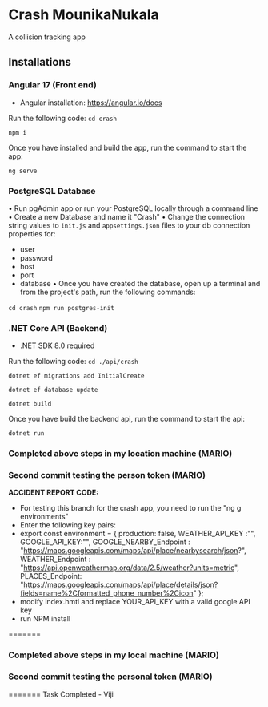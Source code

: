 # Crash MounikaNukala

A collision tracking app

## Installations

### Angular 17 (Front end)

- Angular installation: https://angular.io/docs

Run the following code:
`cd crash`

`npm i`

Once you have installed and build the app, run the command to start the app:

`ng serve`

### PostgreSQL Database

• Run pgAdmin app or run your PostgreSQL locally through a command line
• Create a new Database and name it "Crash"
• Change the connection string values to `init.js` and `appsettings.json` files
to your db connection properties for:

- user
- password
- host
- port
- database
  • Once you have created the database, open up a terminal and from the project's path, run the following commands:

`cd crash`
`npm run postgres-init`

### .NET Core API (Backend)

- .NET SDK 8.0 required

Run the following code:
`cd ./api/crash`

`dotnet ef migrations add InitialCreate`

`dotnet ef database update`

`dotnet build`

Once you have build the backend api, run the command to start the api:

`dotnet run`

### Completed above steps in my location machine (MARIO)

### Second commit testing the person token (MARIO)

**ACCIDENT REPORT CODE:**

- For testing this branch for the crash app, you need to run the "ng g environments"
- Enter the following key pairs:
- export const environment = {
  production: false,
  WEATHER_API_KEY :"",
  GOOGLE_API_KEY:"",
  GOOGLE_NEARBY_Endpoint : "https://maps.googleapis.com/maps/api/place/nearbysearch/json?",
  WEATHER_Endpoint : "https://api.openweathermap.org/data/2.5/weather?units=metric",
  PLACES_Endpoint: "https://maps.googleapis.com/maps/api/place/details/json?fields=name%2Cformatted_phone_number%2Cicon"
  };
- modify index.hmtl and replace YOUR_API_KEY with a valid google API key
- run NPM install

=======

### Completed above steps in my local machine (MARIO)

### Second commit testing the personal token (MARIO)

=======
Task Completed - Viji
